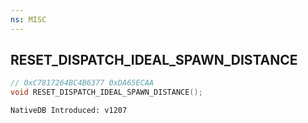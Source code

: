 ```yaml
---
ns: MISC
---
```

## RESET_DISPATCH_IDEAL_SPAWN_DISTANCE

```c
// 0xC7817264BC4B6377 0xDA65ECAA
void RESET_DISPATCH_IDEAL_SPAWN_DISTANCE();
```

```
NativeDB Introduced: v1207
```

